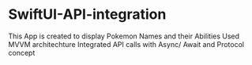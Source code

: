 # SwiftUI-API-integration
This App is created to display Pokemon Names and their Abilities 
Used MVVM architechture
Integrated API calls with Async/ Await and Protocol concept 


